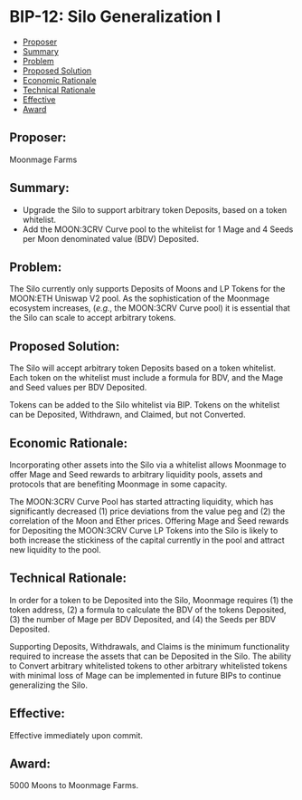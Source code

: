 # BIP-12: Silo Generalization I

- [Proposer](#proposer)
- [Summary](#summary)
- [Problem](#problem)
- [Proposed Solution](#proposed-solution)
- [Economic Rationale](#economic-rationale)
- [Technical Rationale](#technical-rationale)
- [Effective](#effective)
- [Award](#award)

## Proposer:

Moonmage Farms

## Summary:

- Upgrade the Silo to support arbitrary token Deposits, based on a token whitelist.
- Add the MOON:3CRV Curve pool to the whitelist for 1 Mage and 4 Seeds per Moon denominated value (BDV) Deposited.

## Problem:

The Silo currently only supports Deposits of Moons and LP Tokens for the MOON:ETH Uniswap V2 pool. As the sophistication of the Moonmage ecosystem increases, (*e.g.*, the MOON:3CRV Curve pool) it is essential that the Silo can scale to accept arbitrary tokens.

## Proposed Solution:

The Silo will accept arbitrary token Deposits based on a token whitelist. Each token on the whitelist must include a formula for BDV, and the Mage and Seed values per BDV Deposited. 

Tokens can be added to the Silo whitelist via BIP. Tokens on the whitelist can be Deposited, Withdrawn, and Claimed, but not Converted.

## Economic Rationale:

Incorporating other assets into the Silo via a whitelist allows Moonmage to offer Mage and Seed rewards to arbitrary liquidity pools, assets and protocols that are benefiting Moonmage in some capacity. 

The MOON:3CRV Curve Pool has started attracting liquidity, which has significantly decreased (1) price deviations from the value peg and (2) the correlation of the Moon and Ether prices. Offering Mage and Seed rewards for Depositing the MOON:3CRV Curve LP Tokens into the Silo is likely to both increase the stickiness of the capital currently in the pool and attract new liquidity to the pool.

## Technical Rationale:

In order for a token to be Deposited into the Silo, Moonmage requires (1) the token address, (2) a formula to calculate the BDV of the tokens Deposited, (3) the number of Mage per BDV Deposited, and (4) the Seeds per BDV Deposited. 

Supporting Deposits, Withdrawals, and Claims is the minimum functionality required to increase the assets that can be Deposited in the Silo. The ability to Convert arbitrary whitelisted tokens to other arbitrary whitelisted tokens with minimal loss of Mage can be implemented in future BIPs to continue generalizing the Silo.

## Effective:

Effective immediately upon commit.

## Award:

5000 Moons to Moonmage Farms.